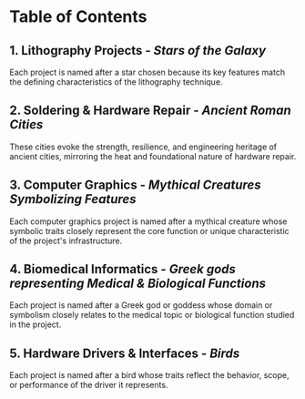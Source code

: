 # Table of Contents

## 1. Lithography Projects - *Stars of the Galaxy*  
Each project is named after a star chosen because its key features match the defining characteristics of the lithography technique.

## 2. Soldering & Hardware Repair - *Ancient Roman Cities*  
These cities evoke the strength, resilience, and engineering heritage of ancient cities, mirroring the heat and foundational nature of hardware repair.

## 3. Computer Graphics - *Mythical Creatures Symbolizing Features*  
Each computer graphics project is named after a mythical creature whose symbolic traits closely represent the core function or unique characteristic of the project's infrastructure.

## 4. Biomedical Informatics - *Greek gods representing Medical & Biological Functions*  
Each project is named after a Greek god or goddess whose domain or symbolism closely relates to the medical topic or biological function studied in the project.

## 5. Hardware Drivers & Interfaces - *Birds*
Each project is named after a bird whose traits reflect the behavior, scope, or performance of the driver it represents.
